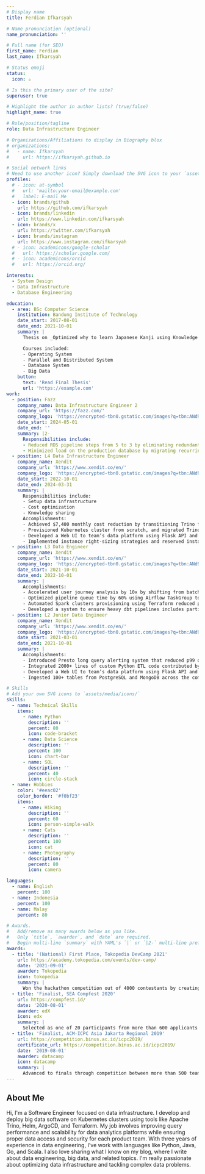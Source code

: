```yaml
---
# Display name
title: Ferdian Ifkarsyah

# Name pronunciation (optional)
name_pronunciation: ''

# Full name (for SEO)
first_name: Ferdian
last_name: Ifkarsyah

# Status emoji
status:
  icon: ☕️

# Is this the primary user of the site?
superuser: true

# Highlight the author in author lists? (true/false)
highlight_name: true

# Role/position/tagline
role: Data Infrastructure Engineer

# Organizations/Affiliations to display in Biography blox
# organizations:
#   - name: Ifkarsyah
#     url: https://ifkarsyah.github.io

# Social network links
# Need to use another icon? Simply download the SVG icon to your `assets/media/icons/` folder.
profiles:
  # - icon: at-symbol
  #   url: 'mailto:your-email@example.com'
  #   label: E-mail Me
  - icon: brands/github
    url: https://github.com/ifkarsyah
  - icon: brands/linkedin
    url: https://www.linkedin.com/ifkarsyah
  - icon: brands/x
    url: https://twitter.com/ifkarsyah
  - icon: brands/instagram
    url: https://www.instagram.com/ifkarsyah
  # - icon: academicons/google-scholar
  #   url: https://scholar.google.com/
  # - icon: academicons/orcid
  #   url: https://orcid.org/

interests:
  - System Design
  - Data Infrastructure
  - Database Engineering

education:
  - area: BSc Computer Science
    institution: Bandung Institute of Technology
    date_start: 2017-08-01
    date_end: 2021-10-01
    summary: |
      Thesis on _Optimized why to learn Japanese Kanji using Knowledge Graph_. Supervised by [Prof Joe Smith](https://example.com). 

      Courses included:
      - Operating System
      - Parallel and Distributed System
      - Database System
      - Big Data
    button:
      text: 'Read Final Thesis'
      url: 'https://example.com'
work:
  - position: Fazz
    company_name: Data Infrastructure Engineer 2
    company_url: 'https://fazz.com/'
    company_logo: 'https://encrypted-tbn0.gstatic.com/images?q=tbn:ANd9GcTckxZrcZeAqB1rHHE60WdukB5KAg0q_1hk0w&s'
    date_start: 2024-05-01
    date_end: ''
    summary: |2-
      Responsibilities include:
      - Reduced RDS pipeline steps from 5 to 3 by eliminating redundant copy steps and developed a Terraform module for automating GCP Storage Transfer creation.
      - Minimized load on the production database by migrating recurring ad-hoc analytics queries to BigQuery
  - position: L4 Data Infrastructure Engineer
    company_name: Xendit
    company_url: 'https://www.xendit.co/en/'
    company_logo: 'https://encrypted-tbn0.gstatic.com/images?q=tbn:ANd9GcTp1PjQagXJnoUqy0ZdzThs5XETP_ncL918pQ&s'
    date_start: 2022-10-01
    date_end: 2024-03-31
    summary: |
      Responsibilities include:
      - Setup data infrastructure
      - Cost optimization
      - Knowledge sharing
      Accomplishments: 
      - Achieved $7,400 monthly cost reduction by transitioning Trino from multizone to active-standby architecture.
      - Provisioned Kubernetes cluster from scratch, and migrated Trino from EMR, resulting in 80% cost reduction
      - Developed a Web UI to team’s data platform using Flask API and Retool, reducing manual ticket by 90%.
      - Implemented instance right-sizing strategies and reserved instances, resulting in a $2,300 monthly cost reduction
  - position: L3 Data Engineer
    company_name: Xendit
    company_url: 'https://www.xendit.co/en/'
    company_logo: 'https://encrypted-tbn0.gstatic.com/images?q=tbn:ANd9GcTp1PjQagXJnoUqy0ZdzThs5XETP_ncL918pQ&s'
    date_start: 2021-10-01
    date_end: 2022-10-01
    summary: |
      Accomplishments: 
      - Accelerated user journey analysis by 10x by shifting from batch event tracking to real-time using Kafka.
      - Optimized pipeline queue time by 60% using Airflow TaskGroup to group and manage heavy workload tasks.
      - Automated Spark clusters provisioning using Terraform reduced processing time from 2 days to 10 minutes.
      - Developed a system to ensure heavy dbt pipelines includes partitioning key, minimizing full table scans by 20%
  - position: L2 Junior Data Engineer
    company_name: Xendit
    company_url: 'https://www.xendit.co/en/'
    company_logo: 'https://encrypted-tbn0.gstatic.com/images?q=tbn:ANd9GcTp1PjQagXJnoUqy0ZdzThs5XETP_ncL918pQ&s'
    date_start: 2021-03-01
    date_end: 2021-10-01
    summary: |
      Accomplishments: 
      - Introduced Presto long query alerting system that reduced p99 query time from 2 minutes to 30 seconds.
      - Integrated 2000+ lines of custom Python ETL code contributed by multiple users into a centralized library.
      - Developed a Web UI to team’s data platform using Flask API and Retool, reducing manual ticket by 90%.
      - Ingested 100+ tables from PostgreSQL and MongoDB across the companies into data lakehouse.

# Skills
# Add your own SVG icons to `assets/media/icons/`
skills:
  - name: Technical Skills
    items:
      - name: Python
        description: ''
        percent: 80
        icon: code-bracket
      - name: Data Science
        description: ''
        percent: 100
        icon: chart-bar
      - name: SQL
        description: ''
        percent: 40
        icon: circle-stack
  - name: Hobbies
    color: '#eeac02'
    color_border: '#f0bf23'
    items:
      - name: Hiking
        description: ''
        percent: 60
        icon: person-simple-walk
      - name: Cats
        description: ''
        percent: 100
        icon: cat
      - name: Photography
        description: ''
        percent: 80
        icon: camera

languages:
  - name: English
    percent: 100
  - name: Indonesia
    percent: 100
  - name: Malay
    percent: 80

# Awards.
#   Add/remove as many awards below as you like.
#   Only `title`, `awarder`, and `date` are required.
#   Begin multi-line `summary` with YAML's `|` or `|2-` multi-line prefix and indent 2 spaces below.
awards:
  - title: '(National) First Place, Tokopedia DevCamp 2021'
    url: https://academy.tokopedia.com/events/dev-camp/
    date: '2021-09-01'
    awarder: Tokopedia
    icon: tokopedia
    summary: |
      Won the hackathon competition out of 4000 contestants by creating \href{https://github.com/ifkarsyah/pasin}{Pasin}, a web service to recommend the best clothing sizes for marketplace customers.
  - title: 'Finalist, SEA Compfest 2020'
    url: https://compfest.id/
    date: '2020-08-01'
    awarder: edX
    icon: edx
    summary: |
      Selected as one of 20 participants from more than 600 applicants to study agile software engineering, docker, microservices, docker, and DevOps. 
  - title: 'Finalist, ACM-ICPC Asia Jakarta Regional 2019'
    url: https://competition.binus.ac.id/icpc2019/
    certificate_url: https://competition.binus.ac.id/icpc2019/
    date: '2019-08-01'
    awarder: datacamp
    icon: datacamp
    summary: |
      Advanced to finals through competition between more than 500 teams. Codes with C++ for competitive programming.
---
```


## About Me

Hi, I'm a Software Engineer focused on data infrastructure. I develop and deploy big data software on Kubernetes clusters using tools like Apache Trino, Helm, ArgoCD, and Terraform. My job involves improving query performance and scalability for data analytics platforms while ensuring proper data access and security for each product team. With three years of experience in data engineering, I've work with languages like Python, Java, Go, and Scala. I also love sharing what I know on my blog, where I write about data engineering, big data, and related topics. I'm really passionate about optimizing data infrastructure and tackling complex data problems.
